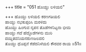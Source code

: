 +++
title = "051 ಹೊಯ್ದು ಲಳಿಯಲಿ"

+++
ಹೊಯ್ದು ಲಳಿಯಲಿ ಕರಣಗತಿಯಲಿ   
ಹಾಯ್ದು ನಭಕುಪ್ಪರಿಸಿ ಮರಳಿದು  
ಹೊಯ್ದು ಹಿಂಗುವ ನೃಪನ ತೊಡೆಗಳನಿಟ್ಟನಾ ಭೀಮ  
ಹಾಯ್ದು ಗದೆ ಹೆದ್ದೊಡೆಗಳನು ಮುರಿ  
ದಯ್ದಿತವನಿಯನರುಣಜಲದಲಿ  
ತೊಯ್ದು ಧೊಪ್ಪನೆ ಕೆಡೆದನಿಳೆಯಲಿ ಕೌರವರ ರಾಯ     ॥51॥